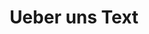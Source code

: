 ---
templateKey: 'product-overview'
newPage: true
title: Ueber uns Text
description: Blog Overview 2
featuredProducts:
  - blank: true
    headline: Anifit Produkte
    image: img/products/dog1.jpg
    linkTarget: test2
  - blank: false
    headline: Unser Blog
    image: img/products/dog2.jpg
    linkTarget: /blog-overview/
  - blank: true
    headline: Hundephysiotherapie
    image: img/products/dog2.jpg
    linkTarget: 'http://www.pfotenimpuls.de/'
lrteasers:
  - headline: Willkommen auf unserer Webseite
    image: img/ueber-uns.jpg
    imageAlt: Notter-Schmid
    linkDesc: Mehr erfahren
    linkTarget: /nutrition-tips/
    paragraph: >-
      Hier werde ich ausführlich über artgerechte Hundehaltung berichten und so
      schnell wie möglich die Texte liefern.
---